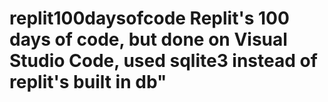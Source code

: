 # replit100daysofcode Replit's 100 days of code, but done on Visual Studio Code, used sqlite3 instead of replit's built in db"

